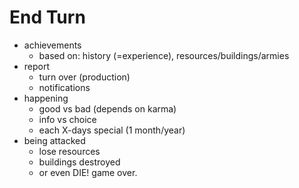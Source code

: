 
# End Turn

* achievements
    - based on: history (=experience), resources/buildings/armies
* report
    - turn over (production)
    - notifications
* happening
    - good vs bad (depends on karma)
    - info vs choice
    - each X-days special (1 month/year)
* being attacked
    - lose resources
    - buildings destroyed
    - or even DIE! game over.
